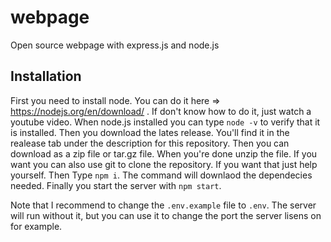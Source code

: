 # webpage

Open source webpage with express.js and node.js

## Installation

First you need to install node.  You can do it here => https://nodejs.org/en/download/ .  If don't know how to do it, just watch a youtube video.  When node.js installed you can type `node -v` to verify that it is installed.  Then you download the lates release.  You'll find it in the realease tab under the description for this repository.  Then you can download as a zip file or tar.gz file.  When you're done unzip the file.  If you want you can also use git to clone the repository.  If you want that just help yourself.  Then Type
`npm i`.  The command will downlaod the dependecies needed.  Finally you start the server with `npm start`.

Note that I recommend to change the `.env.example` file to `.env`.  The server will run without it, but you can use it to change the port the server lisens on for example.
